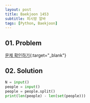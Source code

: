 ```yaml
---
layout: post
title: Baekjoon 1453
subtitle: 피시방 알바
tags: [Python, Baekjoon]
---
```


## 01. Problem

[문제 확인하기](https://www.acmicpc.net/problem/1453){:target="_blank"}

## 02. Solution

```Python
N = input()
people = input()
people = people.split()
print(len(people) - len(set(people)))
```
